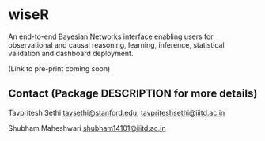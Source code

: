# wiseR
An end-to-end Bayesian Networks interface enabling users for observational and causal reasoning, learning, inference, statistical validation and dashboard deployment. 

(Link to pre-print coming soon)

## Contact (Package DESCRIPTION for more details) 

Tavpritesh Sethi <tavsethi@stanford.edu>, <tavpriteshsethi@iiitd.ac.in>

Shubham Maheshwari <shubham14101@iiitd.ac.in>

